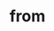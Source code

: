 ---
category: 4-letters
denotation: null
name: from
reference_link: https://www.etymonline.com/word/from
root_language: null
root_name: null
title: from
type: free
word_sums:
- respelling: from
  sum: 'From + '
---